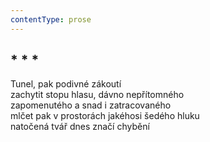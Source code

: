 ```yaml
---
contentType: prose
---
```


## \* \* \*

Tunel, pak podivné zákoutí  
zachytit stopu hlasu, dávno nepřítomného  
zapomenutého a snad i zatracovaného  
mlčet pak v prostorách jakéhosi šedého hluku  
natočená tvář dnes značí chybění
